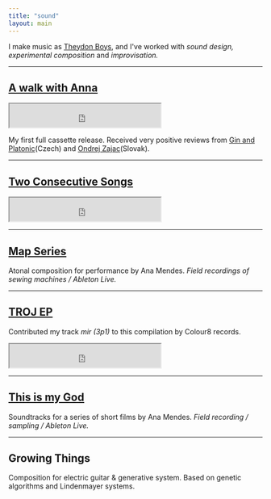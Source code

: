 ```yaml
---
title: "sound"
layout: main
---
```


I make music as [Theydon Boys](http://theydonboys.bandcamp.com), and I've worked with *sound design, experimental composition* and *improvisation.*

---

## [A walk with Anna](https://weareacr.bandcamp.com/album/a-walk-with-anna)

<iframe style="height: 47px;" src="https://bandcamp.com/EmbeddedPlayer/album=1883687186/size=small/bgcol=333333/linkcol=F4A61E/transparent=true/" seamless><a href="http://weareacr.bandcamp.com/album/a-walk-with-anna">a walk with anna by theydon boys</a></iframe>

My first full cassette release. Received very positive reviews from [Gin and Platonic](http://ginandplatonic.net/?p=3171)(Czech) and [Ondrej Zajac](https://dennikn.sk/blog/trochu-ine-najlepsie-albumy/)(Slovak).

---

## [Two Consecutive Songs](http://theydonboys.bandcamp.com/album/two-consecutive-songs)

<iframe style="height: 47px;" src="https://bandcamp.com/EmbeddedPlayer/album=3931549816/size=small/bgcol=333333/linkcol=F4A61E/transparent=true/" seamless><a href="http://theydonboys.bandcamp.com/album/two-consecutive-songs">Two Consecutive Songs by theydon boys</a></iframe>

---

## [Map Series](http://www.anamendes.com/works/map-series/)

Atonal composition for performance by Ana Mendes. *Field recordings of sewing machines / Ableton Live.*

---

## [TROJ EP](https://colour8.bandcamp.com/album/troj-ep)

Contributed my track *mir (3p1)* to this compilation by Colour8 records.

<iframe style="height: 47px;" src="https://bandcamp.com/EmbeddedPlayer/album=3697138443/size=small/bgcol=333333/linkcol=F4A61E/transparent=true/" seamless><a href="http://colour8.bandcamp.com/album/troj-ep">TROJ EP by Various Artists</a></iframe>

---

## [This is my God](http://www.anamendes.com/works/this-is-my-god/)

Soundtracks for a series of short films by Ana Mendes. *Field recording / sampling / Ableton Live.*

---

## Growing Things

Composition for electric guitar & generative system. Based on genetic algorithms and Lindenmayer systems.



